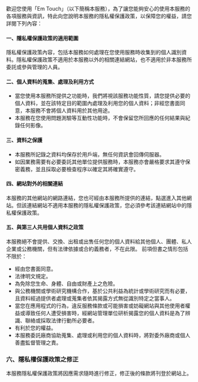 歡迎您使用「Em Touch」（以下簡稱本服務），為了讓您能夠安心的使用本服務的各項服務與資訊，特此向您說明本服務的隱私權保護政策，以保障您的權益，請您詳閱下列內容：
#### 一、隱私權保護政策的適用範圍
隱私權保護政策內容，包括本服務如何處理在您使用服務時收集到的個人識別資料。隱私權保護政策不適用於本服務以外的相關連結網站，也不適用於非本服務所委託或參與管理的人員。

#### 二、個人資料的蒐集、處理及利用方式
 - 當您使用本服務所提供之功能時，我們將視該服務功能性質，請您提供必要的個人資料，並在該特定目的範圍內處理及利用您的個人資料；非經您書面同意，本服務不會將個人資料用於其他用途。
 - 本服務在您使用問題測驗等互動性功能時，不會保留您所回應的任何結果與紀錄任何影像。

#### 三、資料之保護
 - 本服務所記錄之資料均保存於用戶端，無任何資訊會回傳伺服器。
 - 如因業務需要有必要委託其他單位提供服務時，本服務亦會嚴格要求其遵守保密義務，並且採取必要檢查程序以確定其將確實遵守。
#### 四、網站對外的相關連結
本服務的其他網站的網路連結，您也可經由本服務所提供的連結，點選進入其他網站。但該連結網站不適用本服務的隱私權保護政策，您必須參考該連結網站中的隱私權保護政策。
#### 五、與第三人共用個人資料之政策
本服務絕不會提供、交換、出租或出售任何您的個人資料給其他個人、團體、私人企業或公務機關，但有法律依據或合約義務者，不在此限。
前項但書之情形包括不限於：
 - 經由您書面同意。
 - 法律明文規定。
 - 為免除您生命、身體、自由或財產上之危險。
 - 與公務機關或學術研究機構合作，基於公共利益為統計或學術研究而有必要，且資料經過提供者處理或蒐集者依其揭露方式無從識別特定之當事人。
 - 當您在應用程式的行為，違反服務條款或可能損害或妨礙網站與其他使用者權益或導致任何人遭受損害時，經網站管理單位研析揭露您的個人資料是為了辨識、聯絡或採取法律行動所必要者。
 - 有利於您的權益。
 - 本服務委託廠商協助蒐集、處理或利用您的個人資料時，將對委外廠商或個人善盡監督管理之責。
### 六、隱私權保護政策之修正
本服務隱私權保護政策將因應需求隨時進行修正，修正後的條款將刊登於網站上。
